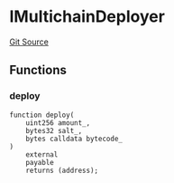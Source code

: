 # IMultichainDeployer
[Git Source](https://github.com/ContractLabs/foundry-bountykinds-contract/blob/67e6855d3beabdf242cc0b51d9e53b087a5235b9/src/oz-custom/presets/interfaces/IMultichainDeployer.sol)


## Functions
### deploy


```solidity
function deploy(
    uint256 amount_,
    bytes32 salt_,
    bytes calldata bytecode_
)
    external
    payable
    returns (address);
```

